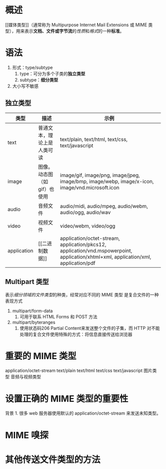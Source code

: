 # 概述
[[媒体类型]]（通常称为 Multipurpose Internet Mail Extensions 或 MIME 类型），用来表示**文档、文件或字节流**的*性质*和*格式*的一种**标准**。
# 语法
1. 形式：type/subtype
	1. type：可分为多个子类的**独立类型** 
	2. subtype：**细分类型** 
2. 大小写不敏感

## 独立类型

| 类型        | 描述                                                                    | 示例                                                                                                                                |
| ----------- | ----------------------------------------------------------------------- | ----------------------------------------------------------------------------------------------------------------------------------- |
| text        | 普通文本，理论上是人类可读                                    | text/plain, text/html, text/css, text/javascript                                                                                    |
| image       | 图像。动态图（如gif）也使用 | image/gif, image/png, image/jpeg, image/bmp, image/webp, image/x-icon, image/vnd.microsoft.icon                                     |
| audio       | 音频文件                                                      | audio/midi, audio/mpeg, audio/webm, audio/ogg, audio/wav                                                                            |
| video       | 视频文件                                                      | video/webm, video/ogg                                                                                                               |
| application | [[二进制数据]]                                                    | application/octet-stream, application/pkcs12, application/vnd.mspowerpoint, application/xhtml+xml, application/xml, application/pdf |
## Multipart 类型
表示*细分领域的文件类型*的种类，经常对应不同的 MIME 类型
是复合文件的一种表现方式
1. multipart/form-data
	1. 可用于联系 HTML Forms 和 POST 方法
2. multipart/byteranges
	1. 使用状态码206 Partial Content来发送整个文件的子集，而 HTTP 对不能处理的复合文件使用特殊的方式：将信息直接传送给浏览器
# 重要的 MIME 类型
application/octet-stream
text/plain
text/html
text/css
text/javascript
图片类型
音频与视频类型
# 设置正确的 MIME 类型的重要性
背景
	1. 很多 web 服务器使用默认的 application/octet-stream 来发送未知类型。

# MIME 嗅探
# 其他传送文件类型的方法